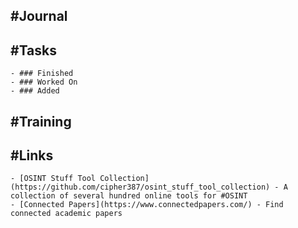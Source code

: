 ## #Journal
## #Tasks
	- ### Finished
	- ### Worked On
	- ### Added
## #Training
## #Links
	- [OSINT Stuff Tool Collection](https://github.com/cipher387/osint_stuff_tool_collection) - A collection of several hundred online tools for #OSINT
	- [Connected Papers](https://www.connectedpapers.com/) - Find connected academic papers